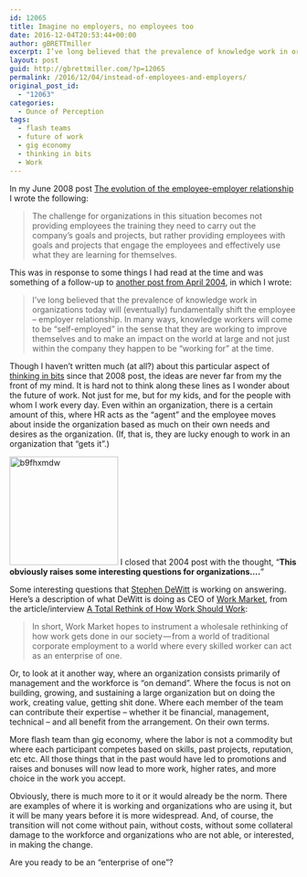 ```yaml
---
id: 12065
title: Imagine no employers, no employees too
date: 2016-12-04T20:53:44+00:00
author: gBRETTmiller
excerpt: I’ve long believed that the prevalence of knowledge work in organizations today will (eventually) fundamentally shift the employee – employer relationship. In many ways, knowledge workers will come to be “self-employed” in the sense that they are working to improve themselves and to make an impact on the world at large and not just within the company they happen to be “working for” at the time.
layout: post
guid: http://gbrettmiller.com/?p=12065
permalink: /2016/12/04/instead-of-employees-and-employers/
original_post_id:
  - "12063"
categories:
  - Ounce of Perception
tags:
  - flash teams
  - future of work
  - gig economy
  - thinking in bits
  - Work
---
```

In my June 2008 post [The evolution of the employee-employer relationship](https://gbrettmiller.com/2008/06/26/the-evolution-of-the-employee-employer-relationship/) I wrote the following:

> The challenge for organizations in this situation becomes not providing employees the training they need to carry out the company’s goals and projects, but rather providing employees with goals and projects that engage the employees and effectively use what they are learning for themselves.

This was in response to some things I had read at the time and was something of a follow-up to [another post from April 2004](https://gbrettmiller.com/2004/04/13/employee-employer-relations-in-a-knowledge-based-economy/), in which I wrote:

> I’ve long believed that the prevalence of knowledge work in organizations today will (eventually) fundamentally shift the employee – employer relationship. In many ways, knowledge workers will come to be “self-employed” in the sense that they are working to improve themselves and to make an impact on the world at large and not just within the company they happen to be “working for” at the time.

Though I haven&#8217;t written much (at all?) about this particular aspect of [thinking in bits](https://gbrettmiller.com/2016/05/27/thinking-in-bits-not-atoms/) since that 2008 post, the ideas are never far from my the front of my mind. It is hard not to think along these lines as I wonder about the future of work. Not just for me, but for my kids, and for the people with whom I work every day. Even within an organization, there is a certain amount of this, where HR acts as the &#8220;agent&#8221; and the employee moves about inside the organization based as much on their own needs and desires as the organization. (If, that is, they are lucky enough to work in an organization that &#8220;gets it&#8221;.)

<img class="  wp-image-12099 alignright" src="https://i2.wp.com/167.99.231.190/wp-content/uploads/2016/12/b9fhxmdw.jpg?resize=190%2C190" alt="b9fhxmdw" width="190" height="190" srcset="https://i2.wp.com/gbrettmiller.com/wp-content/uploads/2016/12/b9fhxmdw.jpg?w=512 512w, https://i2.wp.com/gbrettmiller.com/wp-content/uploads/2016/12/b9fhxmdw.jpg?resize=150%2C150 150w, https://i2.wp.com/gbrettmiller.com/wp-content/uploads/2016/12/b9fhxmdw.jpg?resize=300%2C300 300w" sizes="(max-width: 190px) 100vw, 190px" data-recalc-dims="1" /> I closed that 2004 post with the thought, &#8220;**This obviously raises some interesting questions for organizations….**&#8221;

Some interesting questions that [Stephen DeWitt](https://twitter.com/swdoutloud) is working on answering. Here&#8217;s a description of what DeWitt is doing as CEO of [Work Market](https://www.workmarket.com/), from the article/interview [A Total Rethink of How Work Should Work](https://shift.newco.co/a-total-rethink-of-how-work-should-work-5dc3980ea52#.p11t5gkmi):

> In short, Work Market hopes to instrument a wholesale rethinking of how work gets done in our society — from a world of traditional corporate employment to a world where every skilled worker can act as an enterprise of one.

Or, to look at it another way, where an organization consists primarily of management and the workforce is &#8220;on demand&#8221;. Where the focus is not on building, growing, and sustaining a large organization but on doing the work, creating value, getting shit done. Where each member of the team can contribute their expertise &#8211; whether it be financial, management, technical &#8211; and all benefit from the arrangement. On their own terms.

More flash team than gig economy, where the labor is not a commodity but where each participant competes based on skills, past projects, reputation, etc etc. All those things that in the past would have led to promotions and raises and bonuses will now lead to more work, higher rates, and more choice in the work you accept.

Obviously, there is much more to it or it would already be the norm. There are examples of where it is working and organizations who are using it, but it will be many years before it is more widespread. And, of course, the transition will not come without pain, without costs, without some collateral damage to the workforce and organizations who are not able, or interested, in making the change.

Are you ready to be an &#8220;enterprise of one&#8221;?